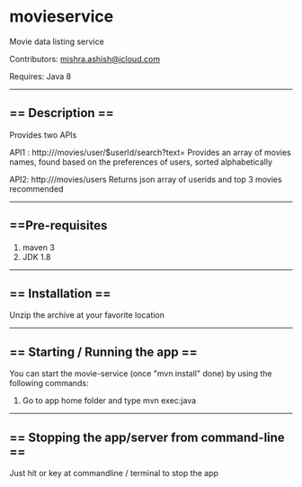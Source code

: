 # movieservice
Movie data listing service 

Contributors: mishra.ashish@icloud.com

Requires: Java 8

-----------------------------------------------------------
== Description ==
-----------------------------------------------------------

Provides two APIs

API1 : http://<url>/movies/user/$userId/search?text=<text>
Provides an array of movies names, found based on the preferences of users, sorted alphabetically

API2:  http://<url>/movies/users
Returns json array of userids and top 3 movies recommended

-----------------------------------------------------------
==Pre-requisites
-----------------------------------------------------------

1. maven 3
2. JDK 1.8

-----------------------------------------------------------
== Installation ==
-----------------------------------------------------------
Unzip the archive at your favorite location

-----------------------------------------------------------
== Starting / Running the app ==
------------------------------------------------------------
You can start the movie-service (once "mvn install" done) by using the following commands:

1. Go to app home folder and type
        mvn exec:java

-----------------------------------------------------------
== Stopping the app/server from command-line ==
-----------------------------------------------------------

Just hit <Enter> or <Return> key at commandline / terminal to stop the app


